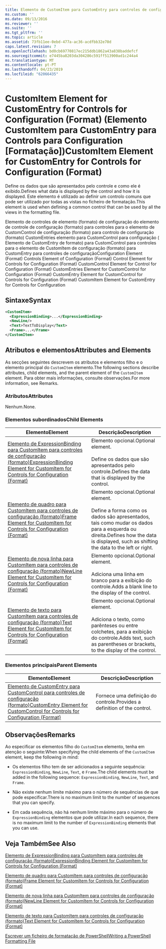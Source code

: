```yaml
---
title: Elemento de CustomItem para CustomEntry para controles de configuração (formato) | Documentos da Microsoft
ms.custom: ''
ms.date: 09/13/2016
ms.reviewer: ''
ms.suite: ''
ms.tgt_pltfrm: ''
ms.topic: article
ms.assetid: 73fb11ee-0ebd-477a-ac36-acdfbb32e70d
caps.latest.revision: 7
ms.openlocfilehash: bd0cb69770817ec215ddb1862a43a838baddefcf
ms.sourcegitcommit: e7445ba8203da304286c591ff513900ad1c244a4
ms.translationtype: MT
ms.contentlocale: pt-PT
ms.lasthandoff: 04/23/2019
ms.locfileid: "62066435"
---
```

# <a name="customitem-element-for-customentry-for-controls-for-configuration-format"></a><span data-ttu-id="1c4cd-102">CustomItem Element for CustomEntry for Controls for Configuration (Format) (Elemento CustomItem para CustomEntry para Controls para Configuration [Formatação])</span><span class="sxs-lookup"><span data-stu-id="1c4cd-102">CustomItem Element for CustomEntry for Controls for Configuration (Format)</span></span>

<span data-ttu-id="1c4cd-103">Define os dados que são apresentados pelo controle e como ele é exibido.</span><span class="sxs-lookup"><span data-stu-id="1c4cd-103">Defines what data is displayed by the control and how it is displayed.</span></span> <span data-ttu-id="1c4cd-104">Este elemento é utilizado ao definir um controlo comuns que pode ser utilizado por todas as vistas no ficheiro de formatação.</span><span class="sxs-lookup"><span data-stu-id="1c4cd-104">This element is used when defining a common control that can be used by all the views in the formatting file.</span></span>

<span data-ttu-id="1c4cd-105">Elemento de controles de elemento (formato) de configuração do elemento de controle de configuração (formato) para controles para o elemento de CustomControl de configuração (formato) para controlo de configuração (formato) CustomEntries elemento para CustomControl para configuração ( Elemento de CustomEntry de formato) para CustomControl para controles para o elemento de CustomItem de configuração (formato) para CustomEntry para controles de configuração</span><span class="sxs-lookup"><span data-stu-id="1c4cd-105">Configuration Element (Format) Controls Element of Configuration (Format) Control Element for Controls for Configuration (Format) CustomControl Element for Control for Configuration (Format) CustomEntries Element for CustomControl for Configuration (Format) CustomEntry Element for CustomControl for Controls for Configuration (Format) CustomItem Element for CustomEntry for Controls for Configuration</span></span>

## <a name="syntax"></a><span data-ttu-id="1c4cd-106">Sintaxe</span><span class="sxs-lookup"><span data-stu-id="1c4cd-106">Syntax</span></span>

```xml
<CustomItem>
  <ExpressionBinding>...</ExpressionBinding>
  <NewLine/>
  <Text>TextToDisplay</Text>
  <Frame>...</Frame>
</CustomItem>
```

## <a name="attributes-and-elements"></a><span data-ttu-id="1c4cd-107">Atributos e elementos</span><span class="sxs-lookup"><span data-stu-id="1c4cd-107">Attributes and Elements</span></span>

<span data-ttu-id="1c4cd-108">As secções seguintes descrevem os atributos e elementos filho e o elemento principal do `CustomItem` elemento.</span><span class="sxs-lookup"><span data-stu-id="1c4cd-108">The following sections describe attributes, child elements, and the parent element of the `CustomItem` element.</span></span> <span data-ttu-id="1c4cd-109">Para obter mais informações, consulte observações.</span><span class="sxs-lookup"><span data-stu-id="1c4cd-109">For more information, see Remarks.</span></span>

### <a name="attributes"></a><span data-ttu-id="1c4cd-110">Atributos</span><span class="sxs-lookup"><span data-stu-id="1c4cd-110">Attributes</span></span>

<span data-ttu-id="1c4cd-111">Nenhum.</span><span class="sxs-lookup"><span data-stu-id="1c4cd-111">None.</span></span>

### <a name="child-elements"></a><span data-ttu-id="1c4cd-112">Elementos subordinados</span><span class="sxs-lookup"><span data-stu-id="1c4cd-112">Child Elements</span></span>

|<span data-ttu-id="1c4cd-113">Elemento</span><span class="sxs-lookup"><span data-stu-id="1c4cd-113">Element</span></span>|<span data-ttu-id="1c4cd-114">Descrição</span><span class="sxs-lookup"><span data-stu-id="1c4cd-114">Description</span></span>|
|-------------|-----------------|
|[<span data-ttu-id="1c4cd-115">Elemento de ExpressionBinding para CustomItem para controles de configuração (formato)</span><span class="sxs-lookup"><span data-stu-id="1c4cd-115">ExpressionBinding Element for CustomItem for Controls for Configuration (Format)</span></span>](./expressionbinding-element-for-customitem-for-controls-for-configuration-format.md)|<span data-ttu-id="1c4cd-116">Elemento opcional.</span><span class="sxs-lookup"><span data-stu-id="1c4cd-116">Optional element.</span></span><br /><br /> <span data-ttu-id="1c4cd-117">Define os dados que são apresentados pelo controle.</span><span class="sxs-lookup"><span data-stu-id="1c4cd-117">Defines the data that is displayed by the control.</span></span>|
|[<span data-ttu-id="1c4cd-118">Elemento de quadro para CustomItem para controles de configuração (formato)</span><span class="sxs-lookup"><span data-stu-id="1c4cd-118">Frame Element for CustomItem for Controls for Configuration (Format)</span></span>](./frame-element-for-customitem-for-controls-for-configuration-format.md)|<span data-ttu-id="1c4cd-119">Elemento opcional.</span><span class="sxs-lookup"><span data-stu-id="1c4cd-119">Optional element.</span></span><br /><br /> <span data-ttu-id="1c4cd-120">Define a forma como os dados são apresentados, tais como mudar os dados para a esquerda ou direita.</span><span class="sxs-lookup"><span data-stu-id="1c4cd-120">Defines how the data is displayed, such as shifting the data to the left or right.</span></span>|
|[<span data-ttu-id="1c4cd-121">Elemento de nova linha para CustomItem para controles de configuração (formato)</span><span class="sxs-lookup"><span data-stu-id="1c4cd-121">NewLine Element for CustomItem for Controls for Configuration (Format)</span></span>](./newline-element-for-customitem-for-controls-for-configuration-format.md)|<span data-ttu-id="1c4cd-122">Elemento opcional.</span><span class="sxs-lookup"><span data-stu-id="1c4cd-122">Optional element.</span></span><br /><br /> <span data-ttu-id="1c4cd-123">Adiciona uma linha em branco para a exibição do controle.</span><span class="sxs-lookup"><span data-stu-id="1c4cd-123">Adds a blank line to the display of the control.</span></span>|
|[<span data-ttu-id="1c4cd-124">Elemento de texto para CustomItem para controles de configuração (formato)</span><span class="sxs-lookup"><span data-stu-id="1c4cd-124">Text Element for CustomItem for Controls for Configuration (Format)</span></span>](./text-element-for-customitem-for-controls-for-configuration-format.md)|<span data-ttu-id="1c4cd-125">Elemento opcional.</span><span class="sxs-lookup"><span data-stu-id="1c4cd-125">Optional element.</span></span><br /><br /> <span data-ttu-id="1c4cd-126">Adiciona o texto, como parênteses ou entre colchetes, para a exibição do controle.</span><span class="sxs-lookup"><span data-stu-id="1c4cd-126">Adds text, such as parentheses or brackets, to the display of the control.</span></span>|

### <a name="parent-elements"></a><span data-ttu-id="1c4cd-127">Elementos principais</span><span class="sxs-lookup"><span data-stu-id="1c4cd-127">Parent Elements</span></span>

|<span data-ttu-id="1c4cd-128">Elemento</span><span class="sxs-lookup"><span data-stu-id="1c4cd-128">Element</span></span>|<span data-ttu-id="1c4cd-129">Descrição</span><span class="sxs-lookup"><span data-stu-id="1c4cd-129">Description</span></span>|
|-------------|-----------------|
|[<span data-ttu-id="1c4cd-130">Elemento de CustomEntry para CustomControl para controles de configuração (formato)</span><span class="sxs-lookup"><span data-stu-id="1c4cd-130">CustomEntry Element for CustomControl for Controls for Configuration (Format)</span></span>](./customentry-element-for-customcontrol-for-controls-for-configuration-format.md)|<span data-ttu-id="1c4cd-131">Fornece uma definição do controle.</span><span class="sxs-lookup"><span data-stu-id="1c4cd-131">Provides a definition of the control.</span></span>|

## <a name="remarks"></a><span data-ttu-id="1c4cd-132">Observações</span><span class="sxs-lookup"><span data-stu-id="1c4cd-132">Remarks</span></span>

<span data-ttu-id="1c4cd-133">Ao especificar os elementos filho do `CustomItem` elemento, tenha em atenção o seguinte:</span><span class="sxs-lookup"><span data-stu-id="1c4cd-133">When specifying the child elements of the `CustomItem` element, keep the following in mind:</span></span>

- <span data-ttu-id="1c4cd-134">Os elementos filho tem de ser adicionados a seguinte sequência: `ExpressionBinding`, `NewLine`, `Text`, e `Frame`.</span><span class="sxs-lookup"><span data-stu-id="1c4cd-134">The child elements must be added in the following sequence: `ExpressionBinding`, `NewLine`, `Text`, and `Frame`.</span></span>

- <span data-ttu-id="1c4cd-135">Não existe nenhum limite máximo para o número de sequências de que pode especificar.</span><span class="sxs-lookup"><span data-stu-id="1c4cd-135">There is no maximum limit to the number of sequences that you can specify.</span></span>

- <span data-ttu-id="1c4cd-136">Em cada sequência, não há nenhum limite máximo para o número de `ExpressionBinding` elementos que pode utilizar.</span><span class="sxs-lookup"><span data-stu-id="1c4cd-136">In each sequence, there is no maximum limit to the number of `ExpressionBinding` elements that you can use.</span></span>

## <a name="see-also"></a><span data-ttu-id="1c4cd-137">Veja Também</span><span class="sxs-lookup"><span data-stu-id="1c4cd-137">See Also</span></span>

[<span data-ttu-id="1c4cd-138">Elemento de ExpressionBinding para CustomItem para controles de configuração (formato)</span><span class="sxs-lookup"><span data-stu-id="1c4cd-138">ExpressionBinding Element for CustomItem for Controls for Configuration (Format)</span></span>](./expressionbinding-element-for-customitem-for-controls-for-configuration-format.md)

[<span data-ttu-id="1c4cd-139">Elemento de quadro para CustomItem para controles de configuração (formato)</span><span class="sxs-lookup"><span data-stu-id="1c4cd-139">Frame Element for CustomItem for Controls for Configuration (Format)</span></span>](./frame-element-for-customitem-for-controls-for-configuration-format.md)

[<span data-ttu-id="1c4cd-140">Elemento de nova linha para CustomItem para controles de configuração (formato)</span><span class="sxs-lookup"><span data-stu-id="1c4cd-140">NewLine Element for CustomItem for Controls for Configuration (Format)</span></span>](./newline-element-for-customitem-for-controls-for-configuration-format.md)

[<span data-ttu-id="1c4cd-141">Elemento de texto para CustomItem para controles de configuração (formato)</span><span class="sxs-lookup"><span data-stu-id="1c4cd-141">Text Element for CustomItem for Controls for Configuration (Format)</span></span>](./text-element-for-customitem-for-controls-for-configuration-format.md)

[<span data-ttu-id="1c4cd-142">Escrever um ficheiro de formatação de PowerShell</span><span class="sxs-lookup"><span data-stu-id="1c4cd-142">Writing a PowerShell Formatting File</span></span>](./writing-a-powershell-formatting-file.md)
